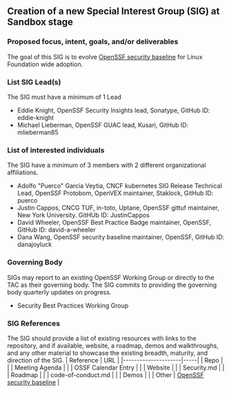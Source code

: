 ## Creation of a new Special Interest Group (SIG) at Sandbox stage

### Proposed focus, intent, goals, and/or deliverables

The goal of this SIG is to evolve [OpenSSF security baseline](https://github.com/ossf/tac/blob/a90b9838739ac18df43197fdd89f045c1a1e4dc3/process/security_baseline.md) for Linux Foundation wide adoption.

### List SIG Lead(s)
The SIG must have a minimum of 1 Lead
  * Eddie Knight, OpenSSF Security Insights lead, Sonatype, GitHub ID: eddie-knight
  * Michael Lieberman, OpenSSF GUAC lead, Kusari, GitHub ID: mlieberman85

### List of interested individuals
The SIG have a minimum of 3 members with 2 different organizational affiliations.
  * Adolfo "Puerco" García Veytia, CNCF kubernetes SIG Release Technical Lead, OpenSSF Protobom, OpenVEX maintainer, Staklock, GitHub ID: puerco
  * Justin Cappos, CNCG TUF, in-toto, Uptane, OpenSSF gittuf maintainer, New York University.  GitHUb ID: JustinCappos
  * David Wheeler, OpenSSF Best Practice Badge maintainer, OpenSSF, GitHub ID: david-a-wheeler
  * Dana Wang, OpenSSF security baseline maintainer, OpenSSF, GitHub ID: danajoyluck

### Governing Body
SIGs may report to an existing OpenSSF Working Group or directly to the TAC as their governing body. The SIG commits to providing the governing body quarterly updates on progress.
  * Security Best Practices Working Group

### SIG References
The SIG should provide a list of existing resources with links to the repository, and if available, website, a roadmap, demos and walkthroughs, and any other material to showcase the existing breadth, maturity, and direction of the SIG.
| Reference           | URL |
|---------------------|-----|
| Repo                |     |
| Meeting Agenda      |     |
| OSSF Calendar Entry |     |
| Website             |     |
| Security.md         |     |
| Roadmap             |     |
| code-of-conduct.md  |     |
| Demos               |     |
| Other               |   [OpenSSF security baseline](https://github.com/ossf/tac/blob/a90b9838739ac18df43197fdd89f045c1a1e4dc3/process/security_baseline.md)   |
